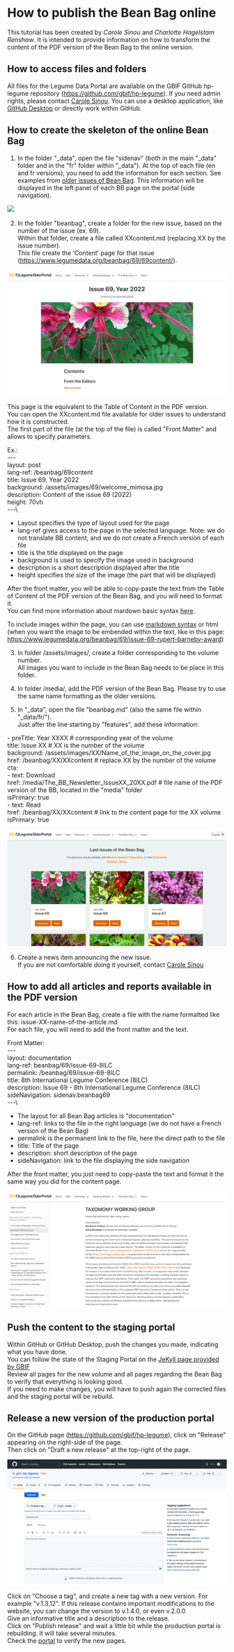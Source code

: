 # How to publish the Bean Bag online

This tutorial has been created by *Carole Sinou* and *Charlotte Hagelstam Renshaw*.
It is intended to provide information on how to transform the content of the PDF version of the Bean Bag to the online version.


## How to access files and folders

All files for the Legume Data Portal are available on the GBIF GitHub hp-legume repository (<https://github.com/gbif/hp-legume>).
If you need admin rights, please contact [Carole Sinou](mailto:canadensys.networl@gmail.com).
You can use a desktop application, like [GitHub Desktop](https://desktop.github.com/) or directly work within GitHub.

## How to create the skeleton of the online Bean Bag

1. In the folder "\_data", open the file "sidenav" (both in the main "\_data" folder and in the "fr" folder within "\_data"). At the top of each file (en and fr versions), you need to add the information for each section. See examples from [older issues of Bean Bag](https://github.com/gbif/hp-legume/blob/master/_data/sidenav.yml). 
This information will be displayed in the left panel of each BB page on the portal (side navigation).

![](/image/Sidenav-example.png)


2. In the folder "beanbag", create a folder for the new issue, based on the number of the issue (ex. 69).  
Within that folder, create a file called XXcontent.md (replacing XX by the issue number).  
This file create the ‘Content’ page for that issue (<https://www.legumedata.org/beanbag/69/69content/>).

![](/images/contentPage.png)

This page is the equivalent to the Table of Content in the PDF version.  
You can open the XXcontent.md file available for older issues to understand how it is constructed.  
The first part of the file (at the top of the file) is called "Front Matter" and allows to specify parameters.

Ex.:   
\---  
layout: post  
lang-ref: /beanbag/69content  
title: Issue 69, Year 2022  
background: /assets/images/69/welcome_mimosa.jpg  
description: Content of the issue 69 (2022)  
height: 70vh  
---\  

- Layout specifies the type of layout used for the page
- lang-ref gives access to the page in the selected language. Note: we do not translate BB content, and we do not create a French version of each file
- title is the title displayed on the page
- background is used to specify the image used in background
- description is a short description displayed after the title
- height specifies the size of the image (the part that will be displayed)

After the front matter, you will be able to copy-paste the text from the Table of Content of the PDF version of the Bean Bag, and you will need to format it.  
You can find more information about mardown basic syntax [here](https://www.markdownguide.org/basic-syntax/).

To include images within the page, you can use [markdown syntax](https://www.markdownguide.org/basic-syntax/#images-1) or html (when you want the image to be embended within the text, like in this page: <https://www.legumedata.org/beanbag/69/issue-69-rupert-barneby-award>)  


3. In folder /assets/images/, create a folder corresponding to the volume number.  
All images you want to include in the Bean Bag needs to be place in this folder.

4. In folder /media/, add the PDF version of the Bean Bag. Please try to use the same name formatting as the older versions.

5. In "\_data", open the file "beanbag.md" (also the same file within "\_data/fr/").  
Just after the line starting by "features", add these information:

\- preTitle: Year XXXX  # corresponding year of the volume  
      title: Issue XX # XX is the number of the volume  
      background: /assets/images/XX/Name_of_the_image_on_the_cover.jpg  
      href: /beanbag/XX/XXcontent # replace XX by the number of the volume  
      cta:  
      - text: Download  
        href: /media/The_BB_Newsletter_IssueXX_20XX.pdf # file name of the PDF version of the BB, located in the "media" folder  
        isPrimary: true  
      - text: Read  
        href: /beanbag/XX/XXcontent # link to the content page for the XX volume  
        isPrimary: true  

![](/images/BeanBag-Issue-page.png)

6. Create a news item announcing the new issue.  
If you are not comfortable doing it yourself, contact [Carole Sinou](mailto:canadensys.networl@gmail.com)  

## How to add all articles and reports available in the PDF version

For each article in the Bean Bag, create a file with the name formatted like this: issue-XX-name-of-the-article.md  
For each file, you will need to add the front matter and the text.

Front Matter:  
\---  
layout: documentation  
lang-ref: beanbag/69/issue-69-8ILC  
permalink: /beanbag/69/issue-69-8ILC  
title: 8th International Legume Conference (8ILC)  
description: Issue 69 - 8th International Legume Conference (8ILC)  
sideNavigation: sidenav.beanbag69  
---\

- The layout for all Bean Bag articles is "documentation"
- lang-ref: links to the file in the right language (we do not have a French version of the Bean Bag)
- permalink is the permanent link to the file, here the direct path to the file
- title: Title of the page
- description: short description of the page
- sideNavigation: link to the file displaying the side navigation

After the front matter, you just need to copy-paste the text and format it the same way you did for the content page.

![](/images/ExamplePageArticle.png)

## Push the content to the staging portal

Within GitHub or GitHub Desktop, push the changes you made, indicating what you have done.  
You can follow the state of the Staging Portal on the [JeKyll page provided by GBIF](https://builds.gbif.org/view/Hosted%20Portals/job/hp-legume/)  
Review all pages for the new volume and all pages regarding the Bean Bag to verify that everything is looking good.  
If you need to make changes, you will have to push again the corrected files and the staging portal will be rebuild.

## Release a new version of the production portal

On the GitHub page (https://github.com/gbif/hp-legume), click on "Release" appearing on the right-side of the page.  
Then click on "Draft a new release" at the top-right of the page.  

![](/images/New-release.png)

Click on "Choose a tag", and create a new tag with a new version. For example "v.1.3.12". If this release contains important modifications to the website, you can change the version to v.1.4.0, or even v.2.0.0  
Give an informative title and a description to the release.  
Click on "Publish release" and wait a little bit while the production portal is rebuilding. It will take several minutes.  
Check the [portal](https://www.legumedata.org/) to verify the new pages.  
